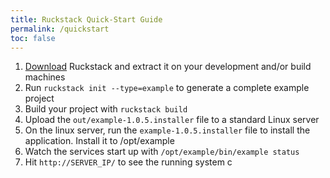 ```yaml
---
title: Ruckstack Quick-Start Guide
permalink: /quickstart
toc: false
---
```


1. [Download](/download) Ruckstack and extract it on your development and/or build machines
1. Run `ruckstack init --type=example` to generate a complete example project
1. Build your project with `ruckstack build`
1. Upload the `out/example-1.0.5.installer` file to a standard Linux server
1. On the linux server, run the `example-1.0.5.installer` file to install the application. Install it to /opt/example
1. Watch the services start up with `/opt/example/bin/example status`
1. Hit `http://SERVER_IP/` to see the running system 
c
